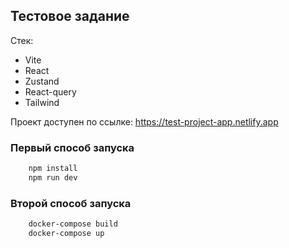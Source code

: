 ## Тестовое задание
Стек:
 - Vite
 - React
 - Zustand
 - React-query
 - Tailwind

Проект доступен по ссылке: https://test-project-app.netlify.app

### Первый способ запуска 
```Bash
    npm install
    npm run dev
```

### Второй способ запуска
```Bash
    docker-compose build
    docker-compose up
```